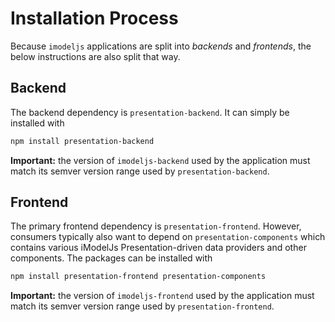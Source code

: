 # Installation Process

Because `imodeljs` applications are split into *backends* and *frontends*,
the below instructions are also split that way.

## Backend

The backend dependency is `presentation-backend`. It can simply be installed with
```bash
npm install presentation-backend
```

**Important:** the version of `imodeljs-backend` used by the application must
match its semver version range used by `presentation-backend`.

## Frontend

The primary frontend dependency is `presentation-frontend`. However,
consumers typically also want to depend on `presentation-components` which
contains various iModelJs Presentation-driven data providers and other components.
The packages can be installed with
```bash
npm install presentation-frontend presentation-components
```

**Important:** the version of `imodeljs-frontend` used by the application must
match its semver version range used by `presentation-frontend`.
